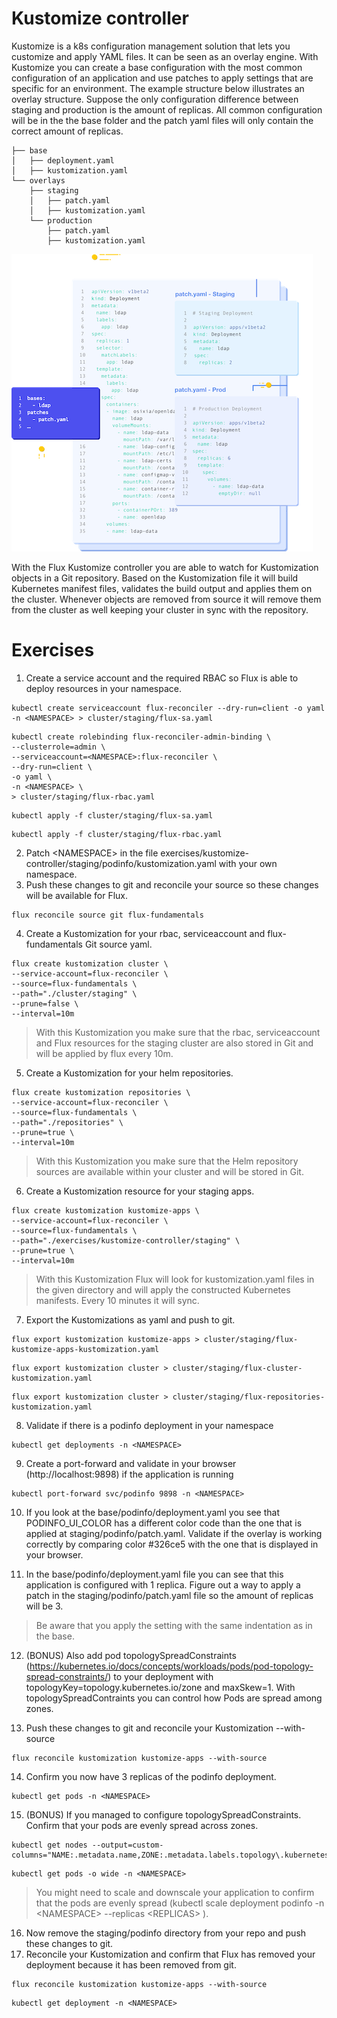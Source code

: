 # Kustomize controller
Kustomize is a k8s configuration management solution that lets you customize and apply YAML files. It can be seen as an overlay engine. With Kustomize you can create a base configuration with the most common configuration of an application and use patches to apply settings that are specific for an environment. The example structure below illustrates an overlay structure. Suppose the only configuration difference between staging and production is the amount of replicas. All common configuration will be in the the base folder and the patch yaml files will only contain the correct amount of replicas.

```
├── base
│   ├── deployment.yaml
│   ├── kustomization.yaml
└── overlays
    ├── staging
    │   ├── patch.yaml
    │   ├── kustomization.yaml
    └── production
        ├── patch.yaml
        ├── kustomization.yaml
```
![Kustomize overview](./kustomize.png)

With the Flux Kustomize controller you are able to watch for Kustomization objects in a Git repository. Based on the Kustomization file it will build Kubernetes manifest files, validates the build output and applies them on the cluster. Whenever objects are removed from source it will remove them from the cluster as well keeping your cluster in sync with the repository.

# Exercises
1. Create a service account and the required RBAC so Flux is able to deploy resources in your namespace.
```
kubectl create serviceaccount flux-reconciler --dry-run=client -o yaml -n <NAMESPACE> > cluster/staging/flux-sa.yaml
```
```
kubectl create rolebinding flux-reconciler-admin-binding \
--clusterrole=admin \
--serviceaccount=<NAMESPACE>:flux-reconciler \
--dry-run=client \
-o yaml \
-n <NAMESPACE> \
> cluster/staging/flux-rbac.yaml
```
```
kubectl apply -f cluster/staging/flux-sa.yaml
```
```
kubectl apply -f cluster/staging/flux-rbac.yaml
```
2. Patch \<NAMESPACE> in the file exercises/kustomize-controller/staging/podinfo/kustomization.yaml with your own namespace.
3. Push these changes to git and reconcile your source so these changes will be available for Flux.
```
flux reconcile source git flux-fundamentals
```
4. Create a Kustomization for your rbac, serviceaccount and flux-fundamentals Git source yaml.
```
flux create kustomization cluster \
--service-account=flux-reconciler \
--source=flux-fundamentals \
--path="./cluster/staging" \
--prune=false \
--interval=10m
```
> With this Kustomization you make sure that the rbac, serviceaccount and Flux resources for the staging cluster are also stored in Git and will be applied by flux every 10m.

5. Create a Kustomization for your helm repositories.
```
flux create kustomization repositories \
--service-account=flux-reconciler \
--source=flux-fundamentals \
--path="./repositories" \
--prune=true \
--interval=10m
```
> With this Kustomization you make sure that the Helm repository sources are available within your cluster and will be stored in Git.

6. Create a Kustomization resource for your staging apps.
```
flux create kustomization kustomize-apps \
--service-account=flux-reconciler \
--source=flux-fundamentals \
--path="./exercises/kustomize-controller/staging" \
--prune=true \
--interval=10m
```
> With this Kustomization Flux will look for kustomization.yaml files in the given directory and will apply the constructed Kubernetes manifests. Every 10 minutes it will sync.

7. Export the Kustomizations as yaml and push to git.
```
flux export kustomization kustomize-apps > cluster/staging/flux-kustomize-apps-kustomization.yaml
```
```
flux export kustomization cluster > cluster/staging/flux-cluster-kustomization.yaml
```
```
flux export kustomization cluster > cluster/staging/flux-repositories-kustomization.yaml
```

8. Validate if there is a podinfo deployment in your namespace
```
kubectl get deployments -n <NAMESPACE>
```
9. Create a port-forward and validate in your browser (http://localhost:9898) if the application is running
```
kubectl port-forward svc/podinfo 9898 -n <NAMESPACE>
```
10. If you look at the base/podinfo/deployment.yaml you see that PODINFO_UI_COLOR has a different color code than the one that is applied at staging/podinfo/patch.yaml. Validate if the overlay is working correctly by comparing color #326ce5 with the one that is displayed in your browser.

11. In the base/podinfo/deployment.yaml file you can see that this application is configured with 1 replica. Figure out a way to apply a patch in the staging/podinfo/patch.yaml file so the amount of replicas will be 3.
> Be aware that you apply the setting with the same indentation as in the base.

12. (BONUS) Also add pod topologySpreadConstraints (https://kubernetes.io/docs/concepts/workloads/pods/pod-topology-spread-constraints/) to your deployment with topologyKey=topology.kubernetes.io/zone and maxSkew=1. With topologySpreadContraints you can control how Pods are spread among zones.

13. Push these changes to git and reconcile your Kustomization --with-source
```
flux reconcile kustomization kustomize-apps --with-source
```
14. Confirm you now have 3 replicas of the podinfo deployment.
```
kubectl get pods -n <NAMESPACE>
```
15. (BONUS) If you managed to configure topologySpreadConstraints. Confirm that your pods are evenly spread across zones.
```
kubectl get nodes --output=custom-columns="NAME:.metadata.name,ZONE:.metadata.labels.topology\.kubernetes\.io/zone"
```
```
kubectl get pods -o wide -n <NAMESPACE>
```
> You might need to scale and downscale your application to confirm that the pods are evenly spread (kubectl scale deployment podinfo -n \<NAMESPACE> --replicas \<REPLICAS> ). 

16. Now remove the staging/podinfo directory from your repo and push these changes to git.
17. Reconcile your Kustomization and confirm that Flux has removed your deployment because it has been removed from git.
```
flux reconcile kustomization kustomize-apps --with-source
```
```
kubectl get deployment -n <NAMESPACE>
```